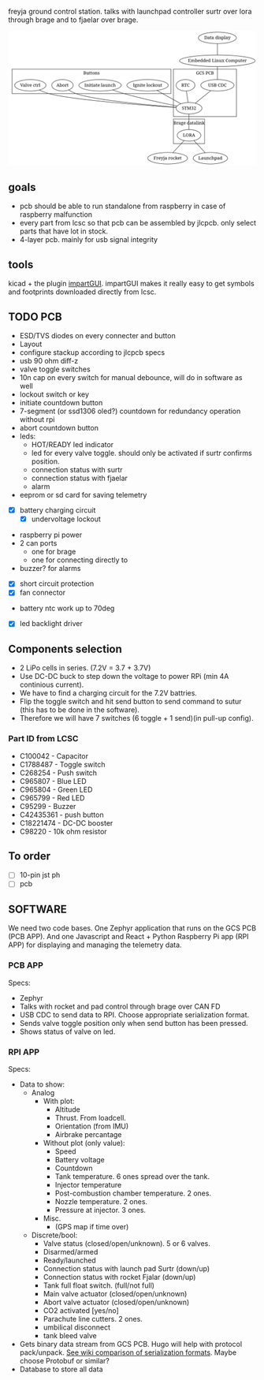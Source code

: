 freyja ground control station. talks with launchpad controller surtr over lora through brage and to fjaelar over brage.

![overview system diagram](overview_diagram.png)

## goals
- pcb should be able to run standalone from raspberry in case of raspberry malfunction
- every part from lcsc so that pcb can be assembled by jlcpcb. only select parts that have lot in stock. 
- 4-layer pcb. mainly for usb signal integrity

## tools
kicad + the plugin [impartGUI](https://github.com/Steffen-W/Import-LIB-KiCad-Plugin). impartGUI makes it really easy to get symbols and footprints downloaded directly from lcsc.

## TODO PCB
- ESD/TVS diodes on every connecter and button
- Layout
- configure stackup according to jlcpcb specs
- usb 90 ohm diff-z
- valve toggle switches
- 10n cap on every switch for manual debounce, will do in software as well
- lockout switch or key
- initiate countdown button
- 7-segment (or ssd1306 oled?) countdown for redundancy operation without rpi
- abort countdown button
- leds:
  - HOT/READY led indicator
  - led for every valve toggle. should only be activated if surtr confirms position. 
  - connection status with surtr
  - connection status with fjaelar
  - alarm
- eeprom or sd card for saving telemetry
- [x] battery charging circuit
  - [x] undervoltage lockout
- raspberry pi power
- 2 can ports
  - one for brage 
  - one for connecting directly to 
- buzzer? for alarms
- [x] short circuit protection
- [x] fan connector
- battery ntc work up to 70deg
- [x] led backlight driver

## Components selection 
- 2 LiPo cells in series. (7.2V = 3.7 + 3.7V)
- Use DC-DC buck to step down the voltage to power RPi (min 4A continious current).
- We have to find a charging circuit for the 7.2V battries.
- Flip the toggle switch and hit send button to send command to sutur (this has to be done in the software).
- Therefore we will have 7 switches (6 toggle + 1 send)(in pull-up config).

### Part ID from LCSC
- C100042 - Capacitor
- C1788487 - Toggle switch
- C268254 - Push switch
- C965807 - Blue LED
- C965804 - Green LED
- C965799 - Red LED
- C95299 - Buzzer
- C42435361 - push button
- C18221474 - DC-DC booster
- C98220 - 10k ohm resistor

## To order
- [ ] 10-pin jst ph
- [ ] pcb

## SOFTWARE

We need two code bases. One Zephyr application that runs on the GCS PCB (PCB APP). And one Javascript and React + Python Raspberry Pi app (RPI APP) for displaying and managing the telemetry data. 

### PCB APP

Specs:
- Zephyr
- Talks with rocket and pad control through brage over CAN FD
- USB CDC to send data to RPI. Choose appropriate serialization format. 
- Sends valve toggle position only when send button has been pressed. 
- Shows status of valve on led.  


### RPI APP

Specs:
- Data to show:
  - Analog
    - With plot:
      - Altitude
      - Thrust. From loadcell. 
      - Orientation (from IMU)
      - Airbrake percantage
    - Without plot (only value):
      - Speed
      - Battery voltage
      - Countdown
      - Tank temperature. 6 ones spread over the tank.
      - Injector temperature
      - Post-combustion chamber temperature. 2 ones. 
      - Nozzle temperature. 2 ones.
      - Pressure at injector. 3 ones. 
    - Misc.
      - (GPS map if time over)
  - Discrete/bool:
    - Valve status (closed/open/unknown). 5 or 6 valves. 
    - Disarmed/armed
    - Ready/launched
    - Connection status with launch pad Surtr (down/up)
    - Connection status with rocket Fjalar (down/up)
    - Tank full float switch. (full/not full)
    - Main valve actuator (closed/open/unknown)
    - Abort valve actuator (closed/open/unknown)
    - CO2 activated [yes/no]
    - Parachute line cutters. 2 ones.
    - umbilical disconnect
    - tank bleed valve
- Gets binary data stream from GCS PCB. Hugo will help with protocol
  pack/unpack. [See wiki comparison of serialization formats](https://en.wikipedia.org/wiki/Comparison_of_data-serialization_formats). Maybe choose Protobuf or similar?
- Database to store all data



